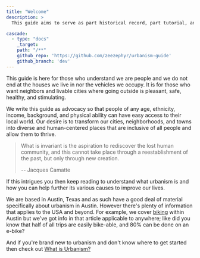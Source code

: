 ```yaml
---
title: "Welcome"
description: >
  This guide aims to serve as part historical record, part tutorial, and part HOWTO on getting involved with whichever aspects of urbanism are intriguing to you.

cascade:
  - type: "docs"
    _target:
    path: "/**"
    github_repo: 'https://github.com/zeezephyr/urbanism-guide'
    github_branch: 'dev'
---
```

This guide is here for those who understand we are people and we do not end at the houses we live in nor the vehicles we occupy. It is for those who want neighbors and livable cities where going outside is pleasant, safe, healthy, and stimulating.

We write this guide as advocacy so that people of any age, ethnicity, income, background, and physical ability can have easy access to their local world. Our desire is to transform our cities, neighborhoods, and towns into diverse and human-centered places that are inclusive of all people and allow them to thrive.

> What is invariant is the aspiration to rediscover the lost human community, and this cannot take place through a reestablishment of the past, but only through new creation.
>
> \-\- Jacques Camatte

If this intrigues you then keep reading to understand what urbanism is and how you can help further its various causes to improve our lives.

We are based in Austin, Texas and as such have a good deal of material specifically about urbanism in Austin. However there's plenty of information that applies to the USA and beyond. For example, we cover [biking](/austin/transportation/biking) within Austin but we've got info in that article applicable to anywhere; like did you know that half of all trips are easily bike-able, and 80% can be done on an e-bike?

And if you're brand new to urbanism and don't know where to get started then check out [What is Urbanism?](/getting_started/what_is_urbanism)
